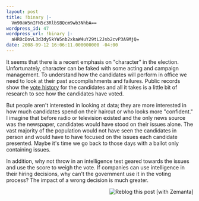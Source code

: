 ```yaml
---
layout: post
title: !binary |-
  Vm90aW5nIFN5c3RlbSBQcm9wb3NhbA==
wordpress_id: 47
wordpress_url: !binary |-
  aHR0cDovL3d3dy5kYW5nb2xkaW4uY29tL2Jsb2cvP3A9MjQ=
date: 2008-09-12 16:06:11.000000000 -04:00
---
```

<p>It seems that there is a recent emphasis on "character" in the election. Unfortunately, character can be faked with some acting and campaign management. To understand how the candidates will perform in office we need to look at their past accomplishments and failures. Public records show the <a href="http://www.senate.gov/pagelayout/legislative/a_three_sections_with_teasers/votes.htm">vote history</a> for the candidates and all it takes is a little bit of research to see how the candidates have voted.</p>

<p>But people aren't interested in looking at data; they are more interested in how much candidates spend on their haircut or who looks more "confident." I imagine that before radio or television existed and the only news source was the newspaper, candidates would have stood on their issues alone. The vast majority of the population would not have seen the candidates in person and would have to have focused on the issues each candidate presented. Maybe it's time we go back to those days with a ballot only containing issues.</p>

<p>In addition, why not throw in an intelligence test geared towards the issues and use the score to weigh the vote. If companies can use intelligence in their hiring decisions, why can't the government use it in the voting process? The impact of a wrong decision is much greater.</p>

<div class="zemanta-pixie" style="margin-top: 10px; height: 15px;"><a class="zemanta-pixie-a" title="Zemified by Zemanta" href="http://reblog.zemanta.com/zemified/eac1264b-e7b1-4b98-bf13-b150c27ed97d/"><img class="zemanta-pixie-img" style="border: medium none; float: right;" src="http://img.zemanta.com/reblog_e.png?x-id=eac1264b-e7b1-4b98-bf13-b150c27ed97d" alt="Reblog this post [with Zemanta]" /></a></div>
